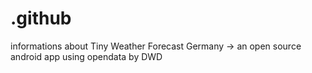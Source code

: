 # .github
informations about Tiny Weather Forecast Germany -> an open source android app using opendata by DWD
